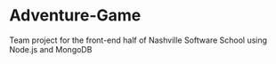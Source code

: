 Adventure-Game
==============

Team project for the front-end half of Nashville Software School using Node.js and MongoDB
